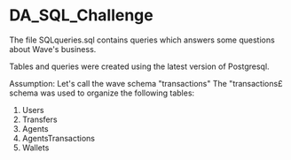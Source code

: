 # DA_SQL_Challenge

The file SQLqueries.sql contains queries which answers some questions about Wave's business.

Tables and queries were created using the latest version of Postgresql.

Assumption: Let's call the wave schema "transactions"
The "transactions£ schema was used to organize the following tables:

1) Users 
2) Transfers
3) Agents
4) AgentsTransactions
5) Wallets


